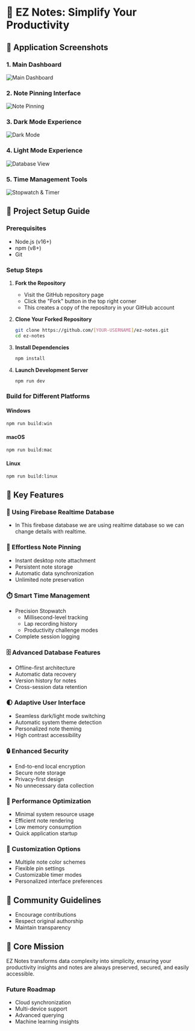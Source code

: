 # 🚀 EZ Notes: Simplify Your Productivity

## 📸 Application Screenshots
### 1. Main Dashboard
![Main Dashboard](./build/Starting.png)
### 2. Note Pinning Interface
![Note Pinning](./build/Pin.png)
### 3. Dark Mode Experience
![Dark Mode](./build/DarkMode.png)
### 4. Light Mode Experience
![Database View](./build/Light.png)
### 5. Time Management Tools
![Stopwatch & Timer](./build/Timer.png)

## 🚀 Project Setup Guide

### Prerequisites
- Node.js (v16+)
- npm (v8+)
- Git

### Setup Steps

1. **Fork the Repository**
   - Visit the GitHub repository page
   - Click the "Fork" button in the top right corner
   - This creates a copy of the repository in your GitHub account

2. **Clone Your Forked Repository**
   ```bash
   git clone https://github.com/[YOUR-USERNAME]/ez-notes.git
   cd ez-notes
   ```

3. **Install Dependencies**
   ```bash
   npm install
   ```

4. **Launch Development Server**
   ```bash
   npm run dev
   ```

### Build for Different Platforms

#### Windows
```bash
npm run build:win
```

#### macOS
```bash
npm run build:mac
```

#### Linux
```bash
npm run build:linux
```

## 🌟 Key Features
### 💾  Using Firebase Realtime Database

- In This firebase database we are using realtime database so we can change details with realtime.

### 📌 Effortless Note Pinning
- Instant desktop note attachment
- Persistent note storage
- Automatic data synchronization
- Unlimited note preservation
### ⏱️ Smart Time Management
- Precision Stopwatch
  - Millisecond-level tracking
  - Lap recording history
  - Productivity challenge modes
- Complete session logging
### 🗄️ Advanced Database Features
- Offline-first architecture
- Automatic data recovery
- Version history for notes
- Cross-session data retention
### 🌓 Adaptive User Interface
- Seamless dark/light mode switching
- Automatic system theme detection
- Personalized note theming
- High contrast accessibility
### 🔒 Enhanced Security
- End-to-end local encryption
- Secure note storage
- Privacy-first design
- No unnecessary data collection
### 🚀 Performance Optimization
- Minimal system resource usage
- Efficient note rendering
- Low memory consumption
- Quick application startup
### 🌈 Customization Options
- Multiple note color schemes
- Flexible pin settings
- Customizable timer modes
- Personalized interface preferences
## 🤝 Community Guidelines
- Encourage contributions
- Respect original authorship
- Maintain transparency
## 🎯 Core Mission
EZ Notes transforms data complexity into simplicity, ensuring your productivity insights and notes are always preserved, secured, and easily accessible.
### Future Roadmap
- Cloud synchronization
- Multi-device support
- Advanced querying
- Machine learning insights
